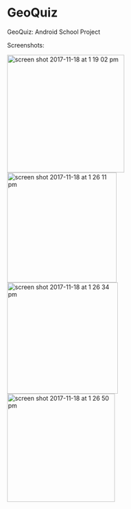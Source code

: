 # GeoQuiz
GeoQuiz: Android School Project

Screenshots:

<img width="273" alt="screen shot 2017-11-18 at 1 19 02 pm" src="https://user-images.githubusercontent.com/20143504/32984006-99a2cddc-cc63-11e7-885e-4f3e44fa41c0.png">

<img width="255" alt="screen shot 2017-11-18 at 1 26 11 pm" src="https://user-images.githubusercontent.com/20143504/32984053-532822a2-cc64-11e7-9505-9a03487e923a.png">

<img width="258" alt="screen shot 2017-11-18 at 1 26 34 pm" src="https://user-images.githubusercontent.com/20143504/32984055-55fea014-cc64-11e7-93c7-4ebdbc2a780a.png">

<img width="251" alt="screen shot 2017-11-18 at 1 26 50 pm" src="https://user-images.githubusercontent.com/20143504/32984056-59621830-cc64-11e7-8bc9-120a280e1e0d.png">
